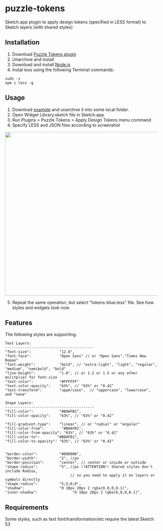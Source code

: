 # puzzle-tokens
Sketch.app plugin to apply design tokens (specified in LESS format) to Sketch layers (with shared styles)

## Installation
1. Download [Puzzle Tokens plugin](https://github.com/ingrammicro/puzzle-tokens/raw/master/PuzzleTokens.sketchplugin.zip)
2. Unarchive and install
3. Download and install [Node.js](https://nodejs.org/en/download/)
4. Instal _less_ using the following Terminal commands:
```
sudo -s  
npm i less -g 
```

## Usage
1. Download [example](https://github.com/ingrammicro/puzzle-tokens/raw/master/Examples/One.zip) and unarchive it into some local folder.
2. Open Widget Library.sketch file in Sketch.app
3. Run Plugins > Puzzle Tokens > Apply Design Tokens menu command
4. Specify LESS and JSON  files according to screenshot

<img width="755" height="538" src="https://raw.githubusercontent.com/ingrammicro/puzzle-tokens/master/Examples/One/Illustration.png"/>

5. Repeat the same operation, but select "tokens-blue.less" file. See how styles and widgets look now.


## Features
The following styles are supporting.
```
Text Layers:
-----------------------------------------
"font-size":             "12.0",   
"font-face":             "Open Sans" // or "Open Sans","Times New Roman"
"font-weight":           "bold", // "extra-light", "light", "regular", "medium", "semibold", "bold"
"line-height":           "1.0", // or 1.2 or 1.5 or any other mulitplier for font-size
"text-color":            "#FFFFFF"
"text-color-opacity":    "63%", // "63%" or "0.42"
"text-transform":        "uppercase",  // "uppercase", "lowercase", and "none"

Shape Layers:
-----------------------------------------
"fill-color":            "#B0AFB1",
"fill-color-opacity":    "63%", // "63%" or "0.42"

"fill-gradient-type":    "linear", // or "radial" or "angular" 
"fill-color-from":        "#B0AFB1",
"fill-color-from-opacity": "63%", // "63%" or "0.42"
"fill-color-to":        "#B0AFB1",
"fill-color-to-opacity": "63%", // "63%" or "0.42"


"border-color":          "#000000",
"border-width":          "2", //px
"border-position":       "center", // center or inside or outside
"shape-radius":          "5", //px !!ATTENTION!! Shared styles don't include Radius, 
                              // so you need to apply it on layers or symbols directly
"shape-radius":          "5;5;0;0",
"shadow":                "0 10px 20px 2 rgba(0,0,0,0.1)",
"inner-shadow":                "0 10px 20px 2 rgba(0,0,0,0.1)",
```

## Requirements
Some styles, such as text font/transformation/etc require the latest Sketch 53
